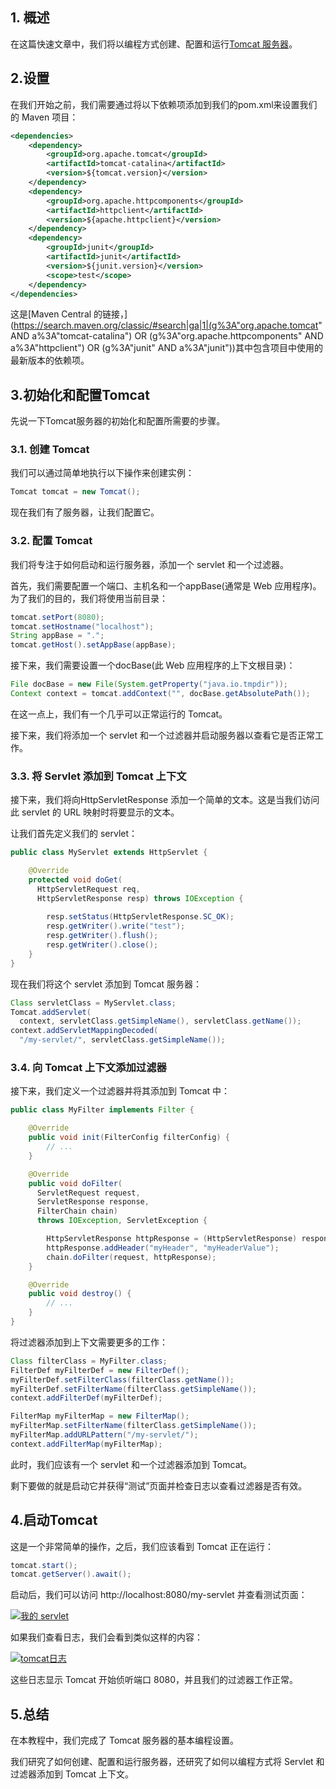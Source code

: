 ## 1. 概述

在这篇快速文章中，我们将以编程方式创建、配置和运行[Tomcat 服务器](https://tomcat.apache.org/index.html)。

## 2.设置

在我们开始之前，我们需要通过将以下依赖项添加到我们的pom.xml来设置我们的 Maven 项目：

```xml
<dependencies>
    <dependency>
        <groupId>org.apache.tomcat</groupId>
        <artifactId>tomcat-catalina</artifactId>
        <version>${tomcat.version}</version>
    </dependency>
    <dependency>
        <groupId>org.apache.httpcomponents</groupId>
        <artifactId>httpclient</artifactId>
        <version>${apache.httpclient}</version>
    </dependency>
    <dependency>
        <groupId>junit</groupId>
        <artifactId>junit</artifactId>
        <version>${junit.version}</version>
        <scope>test</scope>
    </dependency>
</dependencies>

```

这是[Maven Central 的链接，](https://search.maven.org/classic/#search|ga|1|(g%3A"org.apache.tomcat" AND a%3A"tomcat-catalina") OR (g%3A"org.apache.httpcomponents" AND a%3A"httpclient") OR (g%3A"junit" AND a%3A"junit"))其中包含项目中使用的最新版本的依赖项。

## 3.初始化和配置Tomcat

先说一下Tomcat服务器的初始化和配置所需要的步骤。

### 3.1. 创建 Tomcat

我们可以通过简单地执行以下操作来创建实例：

```java
Tomcat tomcat = new Tomcat();

```

现在我们有了服务器，让我们配置它。

### 3.2. 配置 Tomcat

我们将专注于如何启动和运行服务器，添加一个 servlet 和一个过滤器。

首先，我们需要配置一个端口、主机名和一个appBase(通常是 Web 应用程序)。为了我们的目的，我们将使用当前目录：

```java
tomcat.setPort(8080);
tomcat.setHostname("localhost");
String appBase = ".";
tomcat.getHost().setAppBase(appBase);

```

接下来，我们需要设置一个docBase(此 Web 应用程序的上下文根目录)：

```java
File docBase = new File(System.getProperty("java.io.tmpdir"));
Context context = tomcat.addContext("", docBase.getAbsolutePath());

```

在这一点上，我们有一个几乎可以正常运行的 Tomcat。

接下来，我们将添加一个 servlet 和一个过滤器并启动服务器以查看它是否正常工作。

### 3.3. 将 Servlet 添加到 Tomcat 上下文

接下来，我们将向HttpServletResponse 添加一个简单的文本。这是当我们访问此 servlet 的 URL 映射时将要显示的文本。

让我们首先定义我们的 servlet：

```java
public class MyServlet extends HttpServlet {

    @Override
    protected void doGet(
      HttpServletRequest req, 
      HttpServletResponse resp) throws IOException {
 
        resp.setStatus(HttpServletResponse.SC_OK);
        resp.getWriter().write("test");
        resp.getWriter().flush();
        resp.getWriter().close();
    }
}

```

现在我们将这个 servlet 添加到 Tomcat 服务器：

```java
Class servletClass = MyServlet.class;
Tomcat.addServlet(
  context, servletClass.getSimpleName(), servletClass.getName());
context.addServletMappingDecoded(
  "/my-servlet/", servletClass.getSimpleName());

```

### 3.4. 向 Tomcat 上下文添加过滤器

接下来，我们定义一个过滤器并将其添加到 Tomcat 中：

```java
public class MyFilter implements Filter {

    @Override
    public void init(FilterConfig filterConfig) {
        // ...
    }

    @Override
    public void doFilter(
      ServletRequest request, 
      ServletResponse response, 
      FilterChain chain) 
      throws IOException, ServletException {

        HttpServletResponse httpResponse = (HttpServletResponse) response;
        httpResponse.addHeader("myHeader", "myHeaderValue");
        chain.doFilter(request, httpResponse);
    }

    @Override
    public void destroy() {
        // ...
    }
}

```

将过滤器添加到上下文需要更多的工作：

```java
Class filterClass = MyFilter.class;
FilterDef myFilterDef = new FilterDef();
myFilterDef.setFilterClass(filterClass.getName());
myFilterDef.setFilterName(filterClass.getSimpleName());
context.addFilterDef(myFilterDef);

FilterMap myFilterMap = new FilterMap();
myFilterMap.setFilterName(filterClass.getSimpleName());
myFilterMap.addURLPattern("/my-servlet/");
context.addFilterMap(myFilterMap);

```

此时，我们应该有一个 servlet 和一个过滤器添加到 Tomcat。

剩下要做的就是启动它并获得“测试”页面并检查日志以查看过滤器是否有效。

## 4.启动Tomcat

这是一个非常简单的操作，之后，我们应该看到 Tomcat 正在运行：

```java
tomcat.start();
tomcat.getServer().await();

```

启动后，我们可以访问 http://localhost:8080/my-servlet 并查看测试页面：

[![我的 servlet](https://www.baeldung.com/wp-content/uploads/2018/01/my-servlet.png)](https://www.baeldung.com/wp-content/uploads/2018/01/my-servlet.png)

如果我们查看日志，我们会看到类似这样的内容：

[![tomcat日志](https://www.baeldung.com/wp-content/uploads/2018/01/tomcat-logs.jpg)](https://www.baeldung.com/wp-content/uploads/2018/01/tomcat-logs.jpg)

这些日志显示 Tomcat 开始侦听端口 8080，并且我们的过滤器工作正常。

## 5.总结

在本教程中，我们完成了 Tomcat 服务器的基本编程设置。

我们研究了如何创建、配置和运行服务器，还研究了如何以编程方式将 Servlet 和过滤器添加到 Tomcat 上下文。